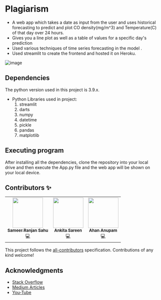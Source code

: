 # Plagiarism
- A web app which takes a date as input from the user and uses historical forecasting to predict and plot CO density(mg/m^3) and Temperature(C) of that day over 24 hours.
- Gives you a line plot as well as a table of values for a specific day's prediction
- Used various techniques of time series forecasting in the model .
- Used streamlit to create the frontend and hosted it on Heroku.

![image]()

## Dependencies

The python version used in this project is 3.9.x.
* Python Libraries used in project:
    1. streamlit 
    2. darts
    3. numpy
    4. datetime
    5. pickle
    6. pandas
    7. matplotlib
  

## Executing program

After installing all the dependencies, clone the repository into your local drive and then execute the App.py file and the web app will be shown on your local device.

## Contributors ✨


<!-- ALL-CONTRIBUTORS-LIST:START - Do not remove or modify this section -->
<!-- prettier-ignore-start -->
<!-- markdownlint-disable -->
<table>
  <tr>
    <td align="center"><a href="https://github.com/sameersahu473"><img src="https://avatars.githubusercontent.com/u/58498397?s=400&v=4" width="100px;" alt=""/><br /><sub><b>Sameer Ranjan Sahu</b></sub></a><br />💻</td>
    <td align="center"><a href="https://github.com/Ankitasareen"><img src="https://avatars.githubusercontent.com/u/65178427?v=4" width="100px;" alt=""/><br /><sub><b>Ankita Sareen</b></sub></a><br />💻</td>
    <td align="center"><a href="https://github.com/ahananupam33"><img src="https://avatars.githubusercontent.com/u/68801494?v=4" width="100px;" alt=""/><br /><sub><b>Ahan Anupam</b></sub></a><br />💻</td>
  </tr>
</table>

<!-- markdownlint-enable -->
<!-- prettier-ignore-end -->
<!-- ALL-CONTRIBUTORS-LIST:END -->

This project follows the [all-contributors](https://github.com/all-contributors/all-contributors) specification. Contributions of any kind welcome!

## Acknowledgments

* [Stack Overflow](https://stackoverflow.com)
* [Medium Articles](https://medium.com/)
* [You-Tube](https://youtube.com)

